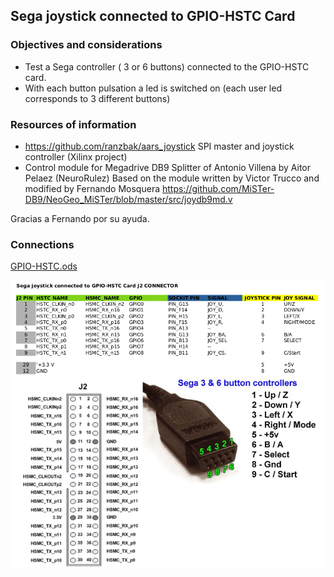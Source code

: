 Sega joystick connected to GPIO-HSTC Card
-----

### Objectives and considerations

* Test a Sega controller ( 3 or 6 buttons) connected to the GPIO-HSTC card. 
* With each button pulsation a led is switched on (each user led corresponds to 3 different buttons)


### Resources of information

* https://github.com/ranzbak/aars_joystick  SPI master and joystick controller (Xilinx project)
* Control module for Megadrive DB9 Splitter of Antonio Villena by Aitor Pelaez (NeuroRulez)
  Based on the module written by Victor Trucco and modified by Fernando Mosquera
  https://github.com/MiSTer-DB9/NeoGeo_MiSTer/blob/master/src/joydb9md.v

Gracias a Fernando por su ayuda.

### Connections

 [GPIO-HSTC.ods](./GPIO-HSTC.ods)

![image-20210221205128941](GPIO-HSTC.png)